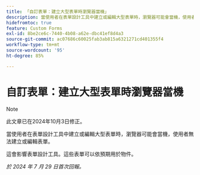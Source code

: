 ```yaml
---
title: 「自訂表單：建立大型表單時瀏覽器當機」
description: 當使用者在表單設計工具中建立或編輯大型表單時，瀏覽器可能會當機，使用者無法建立或編輯表單。
hidefromtoc: true
feature: Custom Forms
exl-id: 8be2ce6c-7440-4b08-a62e-dbc41ef8d4a3
source-git-commit: ac07686c60025fab3ab815a6321271cd401355f4
workflow-type: tm+mt
source-wordcount: '95'
ht-degree: 85%

---
```


# 自訂表單：建立大型表單時瀏覽器當機

>[!NOTE]
>
>此文章已在2024年10月3日修正。

當使用者在表單設計工具中建立或編輯大型表單時，瀏覽器可能會當機，使用者無法建立或編輯表單。

這會影響表單設計工具。這些表單可以依預期用於物件。

_於 2024 年 7 月 29 日首次回報。_
